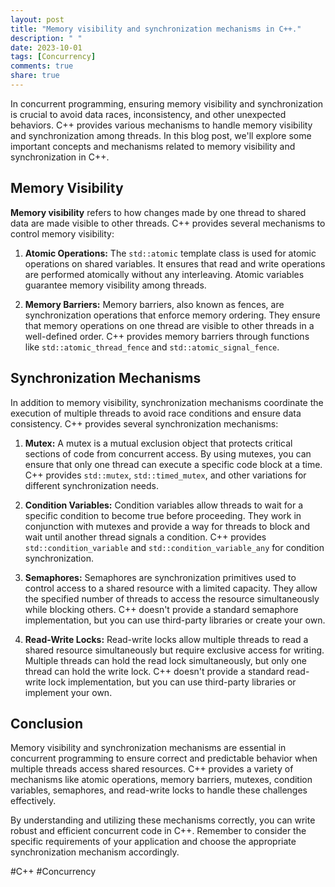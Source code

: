 ```yaml
---
layout: post
title: "Memory visibility and synchronization mechanisms in C++."
description: " "
date: 2023-10-01
tags: [Concurrency]
comments: true
share: true
---
```


In concurrent programming, ensuring memory visibility and synchronization is crucial to avoid data races, inconsistency, and other unexpected behaviors. C++ provides various mechanisms to handle memory visibility and synchronization among threads. In this blog post, we'll explore some important concepts and mechanisms related to memory visibility and synchronization in C++.

## Memory Visibility

**Memory visibility** refers to how changes made by one thread to shared data are made visible to other threads. C++ provides several mechanisms to control memory visibility:

1. **Atomic Operations:** The `std::atomic` template class is used for atomic operations on shared variables. It ensures that read and write operations are performed atomically without any interleaving. Atomic variables guarantee memory visibility among threads.

2. **Memory Barriers:** Memory barriers, also known as fences, are synchronization operations that enforce memory ordering. They ensure that memory operations on one thread are visible to other threads in a well-defined order. C++ provides memory barriers through functions like `std::atomic_thread_fence` and `std::atomic_signal_fence`.

## Synchronization Mechanisms

In addition to memory visibility, synchronization mechanisms coordinate the execution of multiple threads to avoid race conditions and ensure data consistency. C++ provides several synchronization mechanisms:

1. **Mutex:** A mutex is a mutual exclusion object that protects critical sections of code from concurrent access. By using mutexes, you can ensure that only one thread can execute a specific code block at a time. C++ provides `std::mutex`, `std::timed_mutex`, and other variations for different synchronization needs.

2. **Condition Variables:** Condition variables allow threads to wait for a specific condition to become true before proceeding. They work in conjunction with mutexes and provide a way for threads to block and wait until another thread signals a condition. C++ provides `std::condition_variable` and `std::condition_variable_any` for condition synchronization.

3. **Semaphores:** Semaphores are synchronization primitives used to control access to a shared resource with a limited capacity. They allow the specified number of threads to access the resource simultaneously while blocking others. C++ doesn't provide a standard semaphore implementation, but you can use third-party libraries or create your own.

4. **Read-Write Locks:** Read-write locks allow multiple threads to read a shared resource simultaneously but require exclusive access for writing. Multiple threads can hold the read lock simultaneously, but only one thread can hold the write lock. C++ doesn't provide a standard read-write lock implementation, but you can use third-party libraries or implement your own.

## Conclusion

Memory visibility and synchronization mechanisms are essential in concurrent programming to ensure correct and predictable behavior when multiple threads access shared resources. C++ provides a variety of mechanisms like atomic operations, memory barriers, mutexes, condition variables, semaphores, and read-write locks to handle these challenges effectively.

By understanding and utilizing these mechanisms correctly, you can write robust and efficient concurrent code in C++. Remember to consider the specific requirements of your application and choose the appropriate synchronization mechanism accordingly.

#C++ #Concurrency
